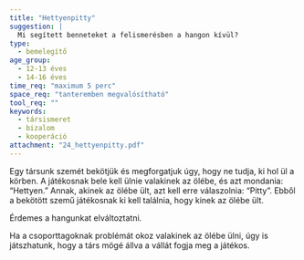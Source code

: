 ```yaml
---
title: "Hettyenpitty"
suggestion: | 
  Mi segített benneteket a felismerésben a hangon kívül?
type:
  - bemelegítő
age_group:
  - 12-13 éves
  - 14-16 éves
time_req: "maximum 5 perc"
space_req: "tanteremben megvalósítható"
tool_req: ""
keywords: 
  - társismeret
  - bizalom
  - kooperáció
attachment: "24_hettyenpitty.pdf"
---
```


Egy társunk szemét bekötjük és megforgatjuk úgy, hogy ne tudja, ki hol ül a körben. A játékosnak bele kell ülnie valakinek az ölébe, és azt mondania: “Hettyen.” Annak, akinek az ölébe ült, azt kell erre válaszolnia: “Pitty”. Ebből a bekötött szemű játékosnak ki kell találnia, hogy kinek az ölébe ült.

Érdemes a hangunkat elváltoztatni.

Ha a csoporttagoknak problémát okoz valakinek az ölébe ülni, úgy is játszhatunk, hogy a társ mögé állva a vállát fogja meg a játékos.
  
  
